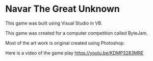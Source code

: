# Navar The Great Unknown

This game was built using Visual Studio in VB.

This game was created for a computer competition called ByteJam.

Most of the art work is original created using Photoshop.

Here is a video of the game play https://youtu.be/KDMP3283MRE
